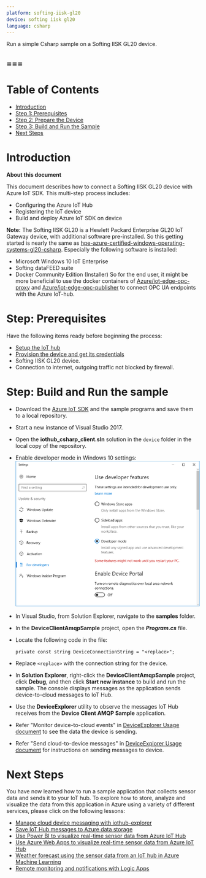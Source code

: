 ```yaml
---
platform: softing-iisk-gl20
device: softing iisk gl20
language: csharp
---
```


Run a simple Csharp sample on a Softing IISK GL20 device.

===
---

# Table of Contents

-   [Introduction](#Introduction)
-   [Step 1: Prerequisites](#Prerequisites)
-   [Step 2: Prepare the Device](#PrepareDevice)
-   [Step 3: Build and Run the Sample](#Build)
-   [Next Steps](#NextSteps)

<a name="Introduction"></a>
# Introduction

**About this document**

This document describes how to connect a Softing IISK GL20 device with Azure IoT SDK. This multi-step process includes:
-   Configuring the  Azure IoT Hub
-   Registering the IoT device
-   Build and deploy Azure IoT SDK on device

**Note:** The Softing IISK GL20 is a Hewlett Packard Enterprise GL20 IoT Gateway device, with additional software pre-installed. So this getting started is nearly the same as [hpe-azure-certified-windows-operating-systems-gl20-csharp](hpe-azure-certified-windows-operating-systems-gl20-csharp.md). Especially the following software is installed:
-   Microsoft Windows 10 IoT Enterprise
-   Softing dataFEED suite
-   Docker Community Edition (Installer)
So for the end user, it might be more beneficial to use the docker containers of [Azure/iot-edge-opc-proxy](https://github.com/Azure/iot-edge-opc-proxy) and [Azure/iot-edge-opc-publisher](https://github.com/Azure/iot-edge-opc-publisher) to connect OPC UA endpoints with the Azure IoT-hub.

<a name="Prerequisites"></a>
# Step: Prerequisites

Have the following items ready before beginning the process:

-   [Setup the IoT hub][lnk-setup-iot-hub]
-   [Provision the device and get its credentials][lnk-manage-iot-hub]
-   Softing IISK GL20 device.
-   Connection to internet, outgoing traffic not blocked by firewall.

<a name="Build"></a>
# Step: Build and Run the sample

-   Download the [Azure IoT SDK](https://github.com/Azure/azure-iot-sdk-csharp) and the sample programs and save them to a local repository.
-   Start a new instance of Visual Studio 2017.
-   Open the **iothub\_csharp\_client.sln** solution in the `device` folder in the local copy of the repository.
-   Enable developer mode in Windows 10 settings: ![developer-mode](media/developer-mode.png)
-   In Visual Studio, from Solution Explorer, navigate to the **samples** folder.
-   In the **DeviceClientAmqpSample** project, open the ***Program.cs*** file.
-   Locate the following code in the file:

        private const string DeviceConnectionString = "<replace>";
        
-   Replace `<replace>` with the connection string for the device.
-   In **Solution Explorer**, right-click the **DeviceClientAmqpSample** project, click **Debug**, and then click **Start new instance** to build and run the sample. The console displays messages as the application sends device-to-cloud messages to IoT Hub.
-   Use the **DeviceExplorer** utility to observe the messages IoT Hub receives from the **Device Client AMQP Sample** application.
-   Refer "Monitor device-to-cloud events" in [DeviceExplorer Usage document](https://github.com/Azure/azure-iot-sdk-csharp/blob/master/tools/DeviceExplorer/doc/how_to_use_device_explorer.md) to see the data the device is sending.
-   Refer "Send cloud-to-device messages" in [DeviceExplorer Usage document](https://github.com/Azure/azure-iot-sdk-csharp/blob/master/tools/DeviceExplorer/doc/how_to_use_device_explorer.md) for instructions on sending messages to device.

<a name="NextSteps"></a>
# Next Steps

You have now learned how to run a sample application that collects sensor data and sends it to your IoT hub. To explore how to store, analyze and visualize the data from this application in Azure using a variety of different services, please click on the following lessons:

-   [Manage cloud device messaging with iothub-explorer]
-   [Save IoT Hub messages to Azure data storage]
-   [Use Power BI to visualize real-time sensor data from Azure IoT Hub]
-   [Use Azure Web Apps to visualize real-time sensor data from Azure IoT Hub]
-   [Weather forecast using the sensor data from an IoT hub in Azure Machine Learning]
-   [Remote monitoring and notifications with Logic Apps]   

[Manage cloud device messaging with iothub-explorer]: https://docs.microsoft.com/en-us/azure/iot-hub/iot-hub-explorer-cloud-device-messaging
[Save IoT Hub messages to Azure data storage]: https://docs.microsoft.com/en-us/azure/iot-hub/iot-hub-store-data-in-azure-table-storage
[Use Power BI to visualize real-time sensor data from Azure IoT Hub]: https://docs.microsoft.com/en-us/azure/iot-hub/iot-hub-live-data-visualization-in-power-bi
[Use Azure Web Apps to visualize real-time sensor data from Azure IoT Hub]: https://docs.microsoft.com/en-us/azure/iot-hub/iot-hub-live-data-visualization-in-web-apps
[Weather forecast using the sensor data from an IoT hub in Azure Machine Learning]: https://docs.microsoft.com/en-us/azure/iot-hub/iot-hub-weather-forecast-machine-learning
[Remote monitoring and notifications with Logic Apps]: https://docs.microsoft.com/en-us/azure/iot-hub/iot-hub-monitoring-notifications-with-azure-logic-apps
[setup-devbox-windows]: https://github.com/Azure/azure-iot-sdk-c/blob/master/doc/devbox_setup.md
[lnk-setup-iot-hub]: ../setup_iothub.md
[lnk-manage-iot-hub]: ../manage_iot_hub.md

